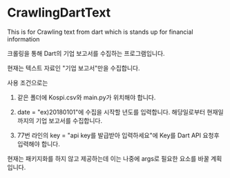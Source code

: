 # CrawlingDartText

This is for Crawling text from dart which is stands up for financial information

크롤링을 통해 Dart의 기업 보고서를 수집하는 프로그램입니다.

현재는 텍스트 자료인 "기업 보고서"만을 수집합니다.

사용 조건으로는

1. 같은 폴더에 Kospi.csv와 main.py가 위치해야 합니다.

2. date = "ex)20180101"에 수집을 시작할 년도를 입력합니다. 해당일로부터 현재일까지의 기업 보고서를 수집합니다.

3. 77번 라인의 key = "api key를 발급받아 입력하세요"에 Key를 Dart API 요청후 입력해야 합니다.

현재는 패키지화를 하지 않고 제공하는데 이는 나중에 args로 필요한 요소를 바꿀 계획입니다.
